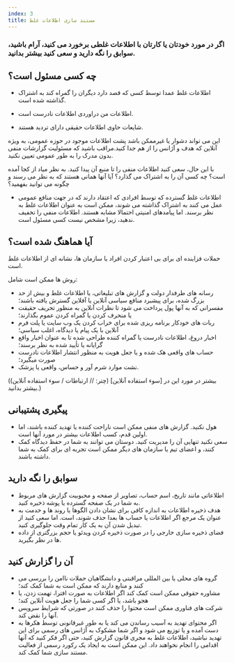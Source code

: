 ```yaml
---
index: 3
title: مستند سازی اطلاعات غلط
---
```

### اگر در مورد خودتان یا کارتان با اطلاعات غلطی برخورد می کنید، آرام باشید، سوابق را نگه دارید و سعی کنید بیشتر بدانید.

## چه کسی مسئول است؟

* اطلاعات غلط عمدا توسط کسی که قصد دارد دیگران را گمراه کند به اشتراک گذاشته شده است.

* اطلاعات من دراوردی اطلاعات نادرست است.

* شایعات حاوی اطلاعات حقیقی دارای تردید هستند.

این می تواند دشوار یا غیرممکن باشد پشت اطلاعات موجود در حوزه عمومی، به ویژه آنلاین که هدف و آژانس را از هم جدا کنید.مراقب باشید که مسئولیت گزارشات منفی بدون مدرک را به طور عمومی تعیین نکنید.

با این حال، سعی کنید اطلاعات منفی را تا منبع آن پیدا کنید. به نظر میاد از کجا آمده است؟ چه کسی آن را به اشتراک می گذارد؟ آیا آنها همانی هستند که به نظر می رسند و چگونه می توانید بفهمید؟

* اطلاعات غلط گسترده که توسط افرادی که اعتقاد دارند که در جهت منافع عمومی عمل می کنند به اشتراک گذاشته می شوند، ممکن است به عنوان اطلاعات غلط به نظر برسند. اما پیامدهای امنیتی احتمالا مشابه هستند. اطلاعات منفی را تخفیف ندهید، زیرا مشخص نیست کسی مسئول است.

## آیا هماهنگ شده است؟

حملات فزاینده ای برای بی اعتبار کردن افراد یا سازمان ها، نشانه ای از اطلاعات غلط است.

روش ها ممکن است شامل:

* رسانه های طرفدار دولت و گزارش های تبلیغاتی، یا اطلاعات غلط و بیش از حد بزرگ شده، برای پیشبرد منافع سیاسی آنلاین یا آفلاین گسترش یافته باشند؛
* مفسرانی که به آنها پول پرداخت می شود تا نظرات آنلاین به منظور تحریف حقیقت یا منحرف کردن یا گمراه کردن عموم بگذارند؛
* ربات های خودکار برنامه ریزی شده برای خراب کردن یک وب سایت یا پلت فرم آنلاین با یک پیام یا دیدگاه، اغلب سیاسی؛
* اخبار دروغ، اطلاعات نادرست یا گمراه کننده طراحی شده تا به عنوان اخبار واقع گرایانه یا تأیید شده به نظر برسند؛
* حساب های واقعی هک شده و یا جعل هویت به منظور انتشار اطلاعات نادرست صورت میگیرد؛
* نشت موارد شرم آور و حساس، واقعی یا پزشک.

(بیشتر در مورد این در [سوء استفاده آنلاین] (چتر: // ارتباطات / سوء استفاده آنلاین) بیشتر بدانید.)

## پیگیری پشتیبانی

* هول نکنید. گزارش های منفی ممکن است ناراحت کننده یا تهدید کننده باشند، اما اولین قدم، کسب اطلاعات بیشتر در مورد آنها است.
* سعی نکنید تنهایی آن را مدیریت کنید. دوستان می توانند به شما در حفظ دیدگاه کمک کنند، و اعضای تیم یا سازمان های دیگر ممکن است تجربه ای برای کمک به شما داشته باشند.

## سوابق را نگه دارید

* اطلاعاتی مانند تاریخ، اسم حساب، تصاویر از صفحه و محبوبیت گزارش های مربوط به شما در یک صفحه گسترده یا پوشه ذخیره کنید.
* هدف ذخیره اطلاعات به اندازه کافی برای نشان دادن الگوها یا روند ها و خدمت به عنوان یک مرجع اگر اطلاعات یا حساب ها بعدا حذف شوند، است. اما سعی کنید از تبدیل شدن آن به یک کار تمام وقت جلوگیری کنید.
* فضای ذخیره سازی خارجی را در صورت ذخیره کردن ویدئو یا حجم بزرگتری از داده ها در نظر بگیرید.

## آن را گزارش کنید

* گروه های محلی یا بین المللی مراقبتی و دانشگاهیان حملات ناامن را بررسی می کنند و منابع دارند که ممکن است به شما کمک کند؛
* مشاوره حقوقی ممکن است کمک کند اگر اطلاعات به صورت افترا، تهمت زدن، یا هجو باشد، یا اگر کسی شما را جعل هویت آنلاین کند؛
* شرکت های فناوری ممکن است محتوا را حذف کنند در صورتی که شرایط سرویس آنها را نقض کند.
* اگر محتوای تهدید به آسیب رساندن می کند یا به طور غیرقانونی توسط هکرها به دست آمده و یا توزیع می شود و اگر شما مشکوک به آژانس های رسمی برای این تهدید نباشید، اطلاعات غلط به مجری قانون گزارش کنید، حتی اگر فکر کنید که آنها اقدامی را انجام نخواهند داد. این ممکن است به ایجاد یک رکورد رسمی از فعالیت مستند سازی شما کمک کند.